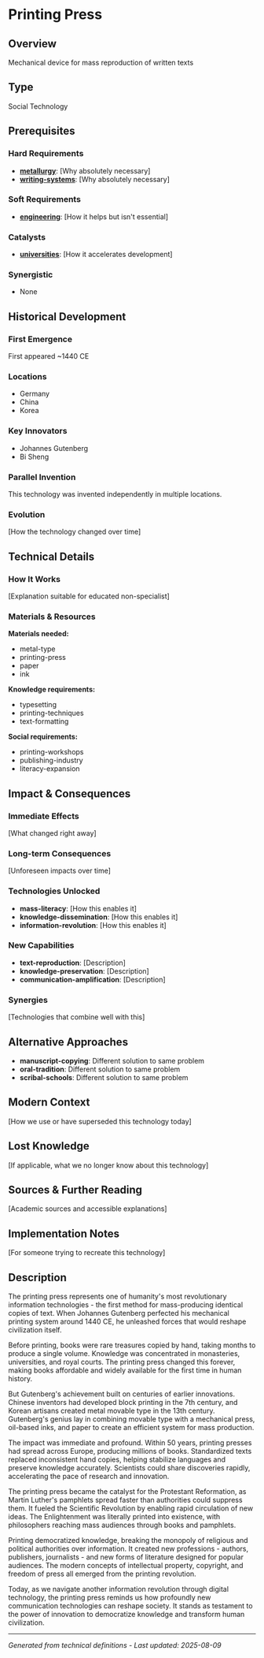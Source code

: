 # Printing Press

## Overview
Mechanical device for mass reproduction of written texts

## Type
Social Technology

## Prerequisites

### Hard Requirements
- **[metallurgy](../metallurgy/README.md)**: [Why absolutely necessary]
- **[writing-systems](../writing-systems/README.md)**: [Why absolutely necessary]

### Soft Requirements
- **[engineering](../engineering/README.md)**: [How it helps but isn't essential]

### Catalysts
- **[universities](../universities/README.md)**: [How it accelerates development]

### Synergistic
- None

## Historical Development

### First Emergence
First appeared ~1440 CE

### Locations
- Germany
- China
- Korea

### Key Innovators
- Johannes Gutenberg
- Bi Sheng

### Parallel Invention
This technology was invented independently in multiple locations.

### Evolution
[How the technology changed over time]

## Technical Details

### How It Works
[Explanation suitable for educated non-specialist]

### Materials & Resources
**Materials needed:**
- metal-type
- printing-press
- paper
- ink


**Knowledge requirements:**
- typesetting
- printing-techniques
- text-formatting


**Social requirements:**
- printing-workshops
- publishing-industry
- literacy-expansion

## Impact & Consequences

### Immediate Effects
[What changed right away]

### Long-term Consequences
[Unforeseen impacts over time]

### Technologies Unlocked
- **mass-literacy**: [How this enables it]
- **knowledge-dissemination**: [How this enables it]
- **information-revolution**: [How this enables it]

### New Capabilities
- **text-reproduction**: [Description]
- **knowledge-preservation**: [Description]
- **communication-amplification**: [Description]

### Synergies
[Technologies that combine well with this]

## Alternative Approaches
- **manuscript-copying**: Different solution to same problem
- **oral-tradition**: Different solution to same problem
- **scribal-schools**: Different solution to same problem

## Modern Context
[How we use or have superseded this technology today]

## Lost Knowledge
[If applicable, what we no longer know about this technology]

## Sources & Further Reading
[Academic sources and accessible explanations]

## Implementation Notes
[For someone trying to recreate this technology]

## Description








The printing press represents one of humanity's most revolutionary information technologies - the first method for mass-producing identical copies of text. When Johannes Gutenberg perfected his mechanical printing system around 1440 CE, he unleashed forces that would reshape civilization itself.

Before printing, books were rare treasures copied by hand, taking months to produce a single volume. Knowledge was concentrated in monasteries, universities, and royal courts. The printing press changed this forever, making books affordable and widely available for the first time in human history.

But Gutenberg's achievement built on centuries of earlier innovations. Chinese inventors had developed block printing in the 7th century, and Korean artisans created metal movable type in the 13th century. Gutenberg's genius lay in combining movable type with a mechanical press, oil-based inks, and paper to create an efficient system for mass production.

The impact was immediate and profound. Within 50 years, printing presses had spread across Europe, producing millions of books. Standardized texts replaced inconsistent hand copies, helping stabilize languages and preserve knowledge accurately. Scientists could share discoveries rapidly, accelerating the pace of research and innovation.

The printing press became the catalyst for the Protestant Reformation, as Martin Luther's pamphlets spread faster than authorities could suppress them. It fueled the Scientific Revolution by enabling rapid circulation of new ideas. The Enlightenment was literally printed into existence, with philosophers reaching mass audiences through books and pamphlets.

Printing democratized knowledge, breaking the monopoly of religious and political authorities over information. It created new professions - authors, publishers, journalists - and new forms of literature designed for popular audiences. The modern concepts of intellectual property, copyright, and freedom of press all emerged from the printing revolution.

Today, as we navigate another information revolution through digital technology, the printing press reminds us how profoundly new communication technologies can reshape society. It stands as testament to the power of innovation to democratize knowledge and transform human civilization.

---
*Generated from technical definitions - Last updated: 2025-08-09*
